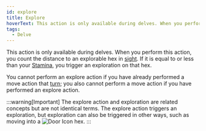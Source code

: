 ```yaml
---
id: explore
title: Explore
hoverText: This action is only available during delves. When you perform this action, you count the distance to an explorable hex in [sight](/docs/glossary/sight). If it is equal to or less than your [Stamina](/docs/stats/stamina), you trigger an exploration on that hex.
tags:
  - Delve
---
```


This action is only available during delves. When you perform this action, you count the distance to an explorable hex in [sight](/docs/glossary/sight). If it is equal to or less than your [Stamina](/docs/stats/stamina), you trigger an exploration on that hex.

You cannot perform an explore action if you have already performed a move action that [turn](/docs/glossary/turn); you also cannot perform a move action if you have performed an explore action.

:::warning[Important]
The explore action and exploration are related concepts but are not identical terms. The explore action triggers an exploration, but exploration can also be triggered in other ways, such as moving into a <img src="/icons/door.svg" alt="Door Icon" class="icon-svg" /> hex.
:::
